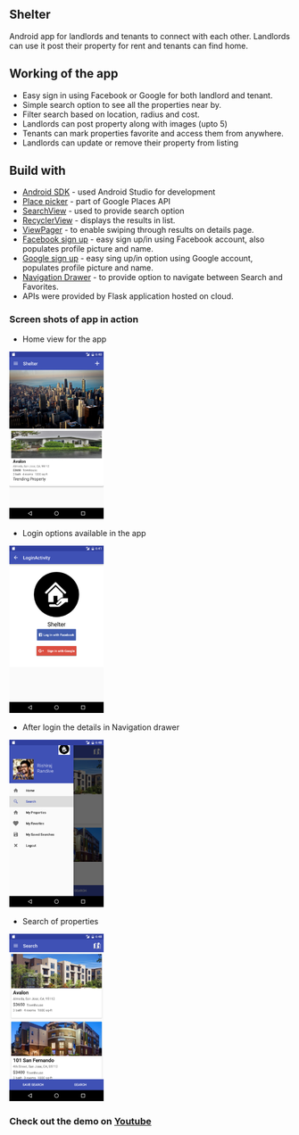 ## Shelter
Android app for landlords and tenants to connect with each other. Landlords can use it post their property for rent and tenants can find home.

## Working of the app
* Easy sign in using Facebook or Google for both landlord and tenant.
* Simple search option to see all the properties near by.
* Filter search based on location, radius and cost.
* Landlords can post property along with images (upto 5)
* Tenants can mark properties favorite and access them from anywhere.
* Landlords can update or remove their property from listing 

## Build with 
* [Android SDK](https://developer.android.com/studio/index.html) - used Android Studio for development
* [Place picker](https://developers.google.com/places/android-api/placepicker) - part of Google Places API
* [SearchView](https://developer.android.com/guide/topics/search/search-dialog.html) - used to provide search option
* [RecyclerView](https://developer.android.com/training/material/lists-cards.html) - displays the results in list.
* [ViewPager](https://developer.android.com/training/animation/screen-slide.html) - to enable swiping through results on details page.
* [Facebook sign up](https://developers.facebook.com/docs/facebook-login/android) - easy sign up/in using Facebook account, also populates profile picture and name.
* [Google sign up](https://developers.google.com/identity/sign-in/android/start-integrating) - easy sing up/in option using Google account, populates profile picture and name.
* [Navigation Drawer](https://developer.android.com/training/implementing-navigation/nav-drawer.html) - to provide option to navigate between Search and Favorites.
* APIs were provided by Flask application hosted on cloud.


### Screen shots of app in action

* Home view for the app

<img height="300" src="https://raw.githubusercontent.com/rishirajrandive/shelterApp/master/Shelter/screenshots/home.png" alt="Home view for the app"/>

* Login options available in the app

<img height="300" src="https://raw.githubusercontent.com/rishirajrandive/shelterApp/master/Shelter/screenshots/loginoptions.png" alt="login"/>

* After login the details in Navigation drawer

<img height="300" src="https://raw.githubusercontent.com/rishirajrandive/shelterApp/master/Shelter/screenshots/screen.png" alt="about"/>

* Search of properties

<img height="300" src="https://raw.githubusercontent.com/rishirajrandive/shelterApp/master/Shelter/screenshots/search.png" alt="search"/>


### Check out the demo on [Youtube](https://www.youtube.com/watch?v=-HfdIaa7WXM&list=PLm8oa4Y-1y-vUNV2msQMrU7D9c6buipTD)

